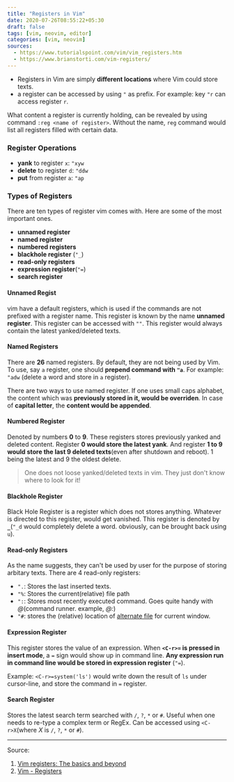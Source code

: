 ```yaml
---
title: "Registers in Vim"
date: 2020-07-26T08:55:22+05:30
draft: false
tags: [vim, neovim, editor]
categories: [vim, neovim]
sources:
  - https://www.tutorialspoint.com/vim/vim_registers.htm
  - https://www.brianstorti.com/vim-registers/
---
```


- Registers in Vim are simply **different locations** where Vim could store texts.
- a register can be accessed by using `"` as prefix. For example: key `"r` can 
access register `r`.

What content a register is currently holding, can be revealed by using command
`:reg <name of register>`. Without the name, `reg` command would list all
registers filled with certain data.


### Register Operations

- **yank** to register `x`: `"xyw`
- **delete** to register `d`: `"ddw`
- **put** from register `a`: `"ap`

### Types of Registers

There are ten types of register vim comes with. Here are some of the most
important ones.

- **unnamed register**
- **named register**
- **numbered registers**
- **blackhole register** (`"_`)
- **read-only registers**
- **expression register**(`"=`)
- **search register**

#### Unnamed Regist

vim have a default registers, which is used if the commands are not prefixed
with a register name. This register is known by the name **unnamed register**.
This register can be accessed with `""`. This register would always contain the
latest yanked/deleted texts.

#### Named Registers

There are **26** named registers. By default, they are not being used by Vim.
To use, say `a` register, one should **prepend command with `"a`**. For example:
`"adw` (delete a word and store in `a` register).

There are two ways to use named register. If one uses small caps alphabet, the
content which was **previously stored in it, would be overriden**. In case of
**capital letter**, the **content would be appended**.

#### Numbered Register

Denoted by numbers **0** to **9**. These registers stores previously yanked and
deleted content. Register **0 would store the latest yank**. And register **1 to 9
would store the last 9 deleted texts**(even after shutdown and reboot). 1 being
the latest and 9 the oldest delete.

> One does not loose yanked/deleted texts in vim. They just don't know where to
look for it!

#### Blackhole Register

Black Hole Register is a register which does not stores anything. Whatever
is directed to this register, would get vanished. This register is denoted by
**`_`**(`"_d` would completely delete a word. obviously, can be brought back
using `u`).

#### Read-only Registers

As the name suggests, they can't be used by user for the purpose of storing
arbitary texts. There are 4 read-only registers: 

- `".`: Stores the last inserted texts.
- `"%`: Stores the current(relative) file path
- `":`: Stores most recently executed command. Goes quite handy with _@_(command
runner. example, _@:_)
- `"#`: stores the (relative) location of [alternate file](#TODO) for current
window.

#### Expression Register

This register stores the value of an expression. When **`<C-r>=` is pressed in
insert mode**, a `=` sign would show up in command line. **Any expression run in
command line would be stored in expression register** (`"=`).

Example: `<C-r>=system('ls')` would write down the result of `ls` under
cursor-line, and store the command in `=` register.

#### Search Register

Stores the latest search term searched with `/`, `?`, `*` or `#`. Useful when one
needs to re-type a complex term or RegEx. Can be accessed using `<C-r>X`(where *X*
is `/`, `?`, `*` or `#`).


---

Source: 
1. [Vim registers: The basics and beyond](https://www.brianstorti.com/vim-registers/)
2. [Vim - Registers](https://www.tutorialspoint.com/vim/vim_registers.htm)
